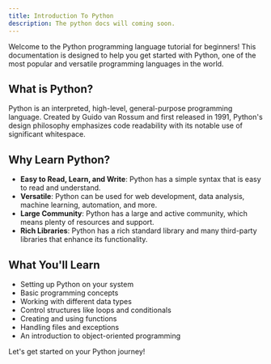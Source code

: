 ```yaml
---
title: Introduction To Python
description: The python docs will coming soon.
---
```


Welcome to the Python programming language tutorial for beginners! This documentation is designed to help you get started with Python, one of the most popular and versatile programming languages in the world.

## What is Python?

Python is an interpreted, high-level, general-purpose programming language. Created by Guido van Rossum and first released in 1991, Python's design philosophy emphasizes code readability with its notable use of significant whitespace.

## Why Learn Python?

- **Easy to Read, Learn, and Write**: Python has a simple syntax that is easy to read and understand.
- **Versatile**: Python can be used for web development, data analysis, machine learning, automation, and more.
- **Large Community**: Python has a large and active community, which means plenty of resources and support.
- **Rich Libraries**: Python has a rich standard library and many third-party libraries that enhance its functionality.

## What You'll Learn

- Setting up Python on your system
- Basic programming concepts
- Working with different data types
- Control structures like loops and conditionals
- Creating and using functions
- Handling files and exceptions
- An introduction to object-oriented programming

Let's get started on your Python journey!

